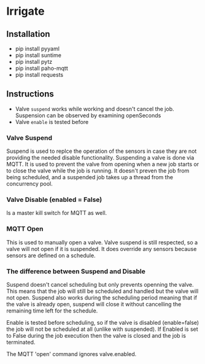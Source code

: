 # Irrigate

## Installation

- pip install pyyaml
- pip install suntime
- pip install pytz
- pip install paho-mqtt
- pip install requests

## Instructions

- Valve `suspend` works while working and doesn't cancel the job. Suspension can be observed by examining openSeconds
- Valve `enable` is tested before

### Valve Suspend

Suspend is used to replce the operation of the sensors in case they are not providing the needed disable functionality. Suspending a valve is done via MQTT. It is used to prevent the valve from opening when a new job starts or to close the valve while the job is running. It doesn't preven the job from being scheduled, and a suspended job takes up a thread from the concurrency pool.

### Valve Disable (enabled = False)

Is a master kill switch for MQTT as well.

### MQTT Open

This is used to manually open a valve. Valve suspend is still respected, so a valve will not open
if it is suspended. It does override any sensors because sensors are defined on a schedule.

### The difference between Suspend and Disable

Suspend doesn't cancel scheduling but only prevents openning the valve. This means that the job will still be scheduled and handled but the valve will not open. Suspend also works during the scheduling period meaning that if the valve is already open, suspend will close it without cancelling the remaining time left for the schedule.

Enable is tested before scheduling, so if the valve is disabled (enable=false) the job will not be scheduled at all (unlike with suspended). If Enabled is set to False during the job execution then the valve is closed and the job is terminated.

The MQTT 'open' command ignores valve.enabled.

